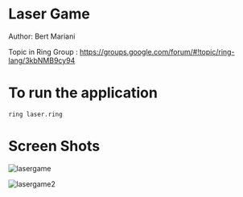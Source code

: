 Laser Game
==========

Author: Bert Mariani

Topic in Ring Group : https://groups.google.com/forum/#!topic/ring-lang/3kbNMB9cy94

# To run the application

	ring laser.ring

# Screen Shots

![lasergame](https://raw.githubusercontent.com/ring-lang/ring/master/applications/laser/images/lasergame.png)

![lasergame2](https://raw.githubusercontent.com/ring-lang/ring/master/applications/laser/images/lasergame2.png)
